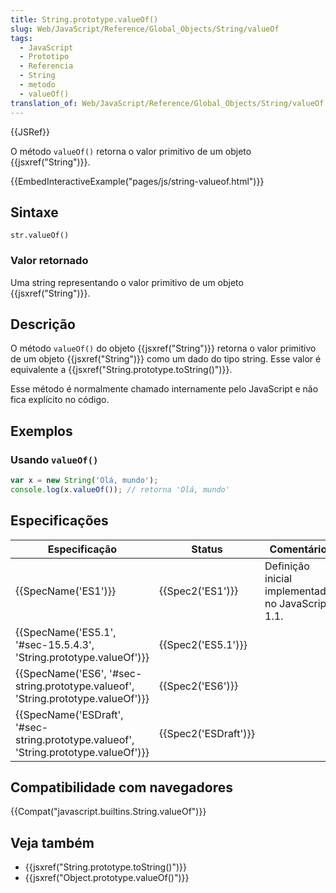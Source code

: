 ```yaml
---
title: String.prototype.valueOf()
slug: Web/JavaScript/Reference/Global_Objects/String/valueOf
tags:
  - JavaScript
  - Prototipo
  - Referencia
  - String
  - metodo
  - valueOf()
translation_of: Web/JavaScript/Reference/Global_Objects/String/valueOf
---
```

{{JSRef}}

O método `valueOf()` retorna o valor primitivo de um objeto {{jsxref("String")}}.

{{EmbedInteractiveExample("pages/js/string-valueof.html")}}

## Sintaxe

```
str.valueOf()
```

### Valor retornado

Uma string representando o valor primitivo de um objeto {{jsxref("String")}}.

## Descrição

O método `valueOf()` do objeto {{jsxref("String")}} retorna o valor primitivo de um objeto {{jsxref("String")}} como um dado do tipo string. Esse valor é equivalente a {{jsxref("String.prototype.toString()")}}.

Esse método é normalmente chamado internamente pelo JavaScript e não fica explícito no código.

## Exemplos

### Usando `valueOf()`

```js
var x = new String('Olá, mundo');
console.log(x.valueOf()); // retorna 'Olá, mundo'
```

## Especificações

| Especificação                                                                                                    | Status                       | Comentário                                        |
| ---------------------------------------------------------------------------------------------------------------- | ---------------------------- | ------------------------------------------------- |
| {{SpecName('ES1')}}                                                                                         | {{Spec2('ES1')}}         | Definição inicial implementada no JavaScript 1.1. |
| {{SpecName('ES5.1', '#sec-15.5.4.3', 'String.prototype.valueOf')}}                         | {{Spec2('ES5.1')}}     |                                                   |
| {{SpecName('ES6', '#sec-string.prototype.valueof', 'String.prototype.valueOf')}}     | {{Spec2('ES6')}}         |                                                   |
| {{SpecName('ESDraft', '#sec-string.prototype.valueof', 'String.prototype.valueOf')}} | {{Spec2('ESDraft')}} |                                                   |

## Compatibilidade com navegadores

{{Compat("javascript.builtins.String.valueOf")}}

## Veja também

- {{jsxref("String.prototype.toString()")}}
- {{jsxref("Object.prototype.valueOf()")}}
